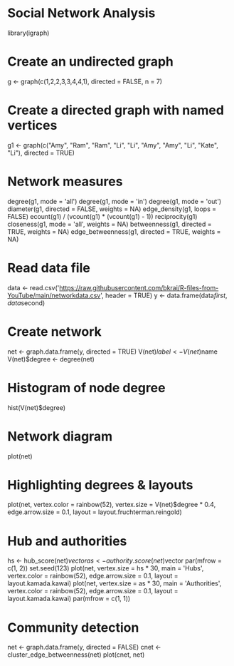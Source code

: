 # Social Network Analysis
library(igraph)

# Create an undirected graph
g <- graph(c(1,2,2,3,3,4,4,1), directed = FALSE, n = 7)

# Create a directed graph with named vertices
g1 <- graph(c("Amy", "Ram", "Ram", "Li", "Li", "Amy",
              "Amy", "Li", "Kate", "Li"), directed = TRUE)

# Network measures
degree(g1, mode = 'all')
degree(g1, mode = 'in')
degree(g1, mode = 'out')
diameter(g1, directed = FALSE, weights = NA)
edge_density(g1, loops = FALSE)
ecount(g1) / (vcount(g1) * (vcount(g1) - 1))
reciprocity(g1)
closeness(g1, mode = 'all', weights = NA)
betweenness(g1, directed = TRUE, weights = NA)
edge_betweenness(g1, directed = TRUE, weights = NA)

# Read data file
data <- read.csv('https://raw.githubusercontent.com/bkrai/R-files-from-YouTube/main/networkdata.csv', header = TRUE)
y <- data.frame(data$first, data$second)

# Create network
net <- graph.data.frame(y, directed = TRUE)
V(net)$label <- V(net)$name
V(net)$degree <- degree(net)

# Histogram of node degree
hist(V(net)$degree)

# Network diagram
plot(net)

# Highlighting degrees & layouts
plot(net,
     vertex.color = rainbow(52),
     vertex.size = V(net)$degree * 0.4,
     edge.arrow.size = 0.1,
     layout = layout.fruchterman.reingold)

# Hub and authorities
hs <- hub_score(net)$vector
as <- authority.score(net)$vector
par(mfrow = c(1, 2))
set.seed(123)
plot(net,
     vertex.size = hs * 30,
     main = 'Hubs',
     vertex.color = rainbow(52),
     edge.arrow.size = 0.1,
     layout = layout.kamada.kawai)
plot(net,
     vertex.size = as * 30,
     main = 'Authorities',
     vertex.color = rainbow(52),
     edge.arrow.size = 0.1,
     layout = layout.kamada.kawai)
par(mfrow = c(1, 1))

# Community detection
net <- graph.data.frame(y, directed = FALSE)
cnet <- cluster_edge_betweenness(net)
plot(cnet, net)
